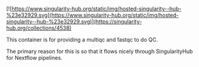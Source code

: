 [![https://www.singularity-hub.org/static/img/hosted-singularity--hub-%23e32929.svg](https://www.singularity-hub.org/static/img/hosted-singularity--hub-%23e32929.svg)](https://singularity-hub.org/collections/4538)


This container is for providing a multiqc and fastqc to do QC.

The primary reason for this is so that it flows nicely through SingularityHub
for Nextflow pipelines.

